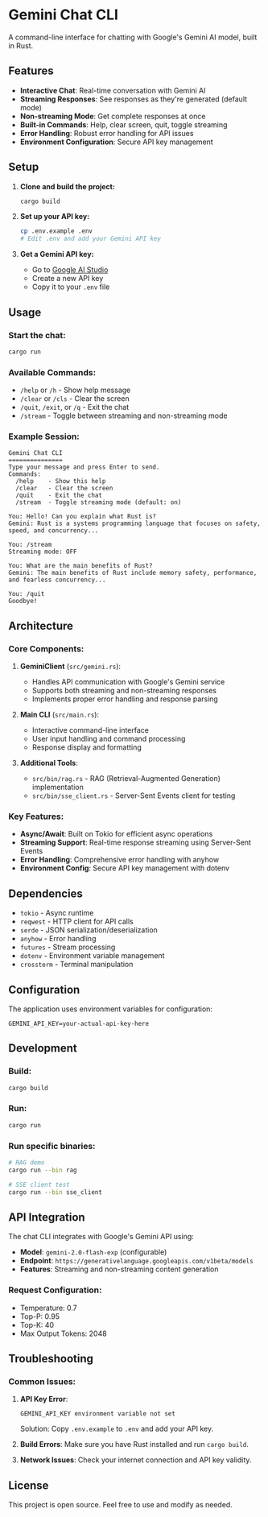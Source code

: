 # Gemini Chat CLI

A command-line interface for chatting with Google's Gemini AI model, built in Rust.

## Features

- **Interactive Chat**: Real-time conversation with Gemini AI
- **Streaming Responses**: See responses as they're generated (default mode)
- **Non-streaming Mode**: Get complete responses at once
- **Built-in Commands**: Help, clear screen, quit, toggle streaming
- **Error Handling**: Robust error handling for API issues
- **Environment Configuration**: Secure API key management

## Setup

1. **Clone and build the project:**
   ```bash
   cargo build
   ```

2. **Set up your API key:**
   ```bash
   cp .env.example .env
   # Edit .env and add your Gemini API key
   ```

3. **Get a Gemini API key:**
   - Go to [Google AI Studio](https://aistudio.google.com/app/apikey)
   - Create a new API key
   - Copy it to your `.env` file

## Usage

### Start the chat:
```bash
cargo run
```

### Available Commands:
- `/help` or `/h` - Show help message
- `/clear` or `/cls` - Clear the screen
- `/quit`, `/exit`, or `/q` - Exit the chat
- `/stream` - Toggle between streaming and non-streaming mode

### Example Session:
```
Gemini Chat CLI
===============
Type your message and press Enter to send.
Commands:
  /help    - Show this help
  /clear   - Clear the screen
  /quit    - Exit the chat
  /stream  - Toggle streaming mode (default: on)

You: Hello! Can you explain what Rust is?
Gemini: Rust is a systems programming language that focuses on safety, speed, and concurrency...

You: /stream
Streaming mode: OFF

You: What are the main benefits of Rust?
Gemini: The main benefits of Rust include memory safety, performance, and fearless concurrency...

You: /quit
Goodbye!
```

## Architecture

### Core Components:

1. **GeminiClient** (`src/gemini.rs`):
   - Handles API communication with Google's Gemini service
   - Supports both streaming and non-streaming responses
   - Implements proper error handling and response parsing

2. **Main CLI** (`src/main.rs`):
   - Interactive command-line interface
   - User input handling and command processing
   - Response display and formatting

3. **Additional Tools**:
   - `src/bin/rag.rs` - RAG (Retrieval-Augmented Generation) implementation
   - `src/bin/sse_client.rs` - Server-Sent Events client for testing

### Key Features:

- **Async/Await**: Built on Tokio for efficient async operations
- **Streaming Support**: Real-time response streaming using Server-Sent Events
- **Error Handling**: Comprehensive error handling with anyhow
- **Environment Config**: Secure API key management with dotenv

## Dependencies

- `tokio` - Async runtime
- `reqwest` - HTTP client for API calls
- `serde` - JSON serialization/deserialization
- `anyhow` - Error handling
- `futures` - Stream processing
- `dotenv` - Environment variable management
- `crossterm` - Terminal manipulation

## Configuration

The application uses environment variables for configuration:

```env
GEMINI_API_KEY=your-actual-api-key-here
```

## Development

### Build:
```bash
cargo build
```

### Run:
```bash
cargo run
```

### Run specific binaries:
```bash
# RAG demo
cargo run --bin rag

# SSE client test
cargo run --bin sse_client
```

## API Integration

The chat CLI integrates with Google's Gemini API using:
- **Model**: `gemini-2.0-flash-exp` (configurable)
- **Endpoint**: `https://generativelanguage.googleapis.com/v1beta/models`
- **Features**: Streaming and non-streaming content generation

### Request Configuration:
- Temperature: 0.7
- Top-P: 0.95
- Top-K: 40
- Max Output Tokens: 2048

## Troubleshooting

### Common Issues:

1. **API Key Error**:
   ```
   GEMINI_API_KEY environment variable not set
   ```
   Solution: Copy `.env.example` to `.env` and add your API key.

2. **Build Errors**:
   Make sure you have Rust installed and run `cargo build`.

3. **Network Issues**:
   Check your internet connection and API key validity.

## License

This project is open source. Feel free to use and modify as needed.